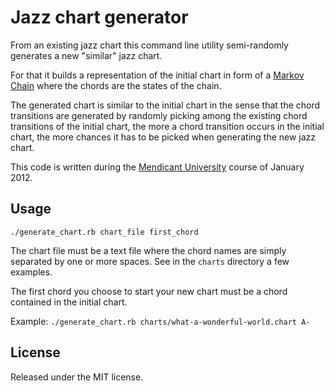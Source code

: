 # Jazz chart generator

From an existing jazz chart this command line utility semi-randomly generates 
a new "similar" jazz chart. 

For that it builds a representation of the initial chart in form of a 
[Markov Chain](http://en.wikipedia.org/wiki/Markov_chain) where the chords are 
the states of the chain.

The generated chart is similar to the initial chart in the sense that
the chord transitions are generated by randomly picking among the existing 
chord transitions of the initial chart, the more a chord transition occurs in
the initial chart, the more chances it has to be picked when generating the 
new jazz chart.

This code is written during the 
[Mendicant University](http://mendicantuniversity.org/) 
course of January 2012.

## Usage

`./generate_chart.rb chart_file first_chord`

The chart file must be a text file where the chord names are simply separated 
by one or more spaces. See in the `charts` directory a few examples.

The first chord you choose to start your new chart must be a chord contained 
in the initial chart.

Example: `./generate_chart.rb charts/what-a-wonderful-world.chart A-`

## License

Released under the MIT license.
